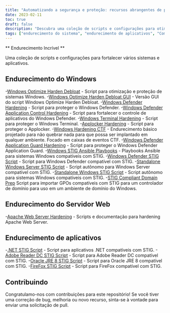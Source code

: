 ```yaml
---
title: "Automatizando a segurança e proteção: recursos abrangentes de proteção"
date: 2023-02-11
toc: true
draft: false
description: "Descubra uma coleção de scripts e configurações para otimizar e fortalecer seus sistemas, tornando-os compatíveis com STIG e resistentes a hackers."
tags: ["endurecimento do sistema", "endurecimento de aplicativos", "Compatível com STIG", "Otimização do Windows", "Endurecimento do Windows Defender", "Endurecimento do Servidor Web Apache", "Script .NET STIG", "Script Adobe Reader DC STIG", "Script STIG do Firefox", "Simeon on security", "cíber segurança", "automação", "segurança de rede", "segurança de TI", "sistema de segurança", "segurança do computador", "reforço de segurança", "automação de segurança", "Endurecimento do Windows", "endurecimento do servidor web"]
---
```


** Endurecimento Incrível **

Uma coleção de scripts e configurações para fortalecer vários sistemas e aplicativos.

## Endurecimento do Windows

-[Windows Optimize Harden Debloat](https://github.com/simeononsecurity/Windows-Optimize-Harden-Debloat) - Script para otimização e proteção de sistemas Windows.
-[Windows Optimize Harden Debloat GUI](https://github.com/simeononsecurity/Windows-Optimize-Harden-Debloat-GUI) - Versão GUI do script Windows Optimize Harden Debloat.
-[Windows Defender Hardening](https://github.com/simeononsecurity/Windows-Defender-Hardening) - Script para proteger o Windows Defender.
-[Windows Defender Application Control Hardening](https://github.com/simeononsecurity/Windows-Defender-Application-Control-Hardening) - Script para fortalecer o controle de aplicativos do Windows Defender.
-[Windows Terminal Hardening](https://github.com/simeononsecurity/Windows-Terminal-Hardening) - Script para proteger o Windows Terminal.
-[Applocker Hardening](https://github.com/simeononsecurity/Applocker-Hardening) - Script para proteger o Applocker.
-[Windows Hardening CTF](https://github.com/simeononsecurity/Windows-Hardening-CTF) - Endurecimento básico projetado para não quebrar nada para que possa ser implantado em qualquer ambiente. Focado em caixas de eventos CTF.
-[Windows Defender Application Guard Hardening](https://github.com/simeononsecurity/Windows-Defender-Application-Guard-Hardening) - Script para proteger o Windows Defender Application Guard.
-[Windows STIG Ansible Playbooks](https://github.com/simeononsecurity/Windows_STIG_Ansible) - Playbooks Ansible para sistemas Windows compatíveis com STIG.
-[Windows Defender STIG Script](https://github.com/simeononsecurity/Windows-Defender-STIG-Script) - Script para Windows Defender compatível com STIG.
-[Standalone Windows Server STIG Script](https://github.com/simeononsecurity/Standalone-Windows-Server-STIG-Script) - Script autônomo para Windows Server compatível com STIG.
-[Standalone Windows STIG Script](https://github.com/simeononsecurity/Standalone-Windows-STIG-Script) - Script autônomo para sistemas Windows compatíveis com STIG.
-[STIG Compliant Domain Prep](https://github.com/simeononsecurity/STIG-Compliant-Domain-Prep) Script para importar GPOs compatíveis com STIG para um controlador de domínio para uso em um ambiente de domínio do Windows.

## Endurecimento do Servidor Web
-[Apache Web Server Hardening](https://github.com/simeononsecurity/Apache-Web-Server-Hardening) - Scripts e documentação para hardening Apache Web Server.

## Endurecimento de aplicativos
-[.NET STIG Script](https://github.com/simeononsecurity/.NET-STIG-Script) - Script para aplicativos .NET compatíveis com STIG.
-[Adobe Reader DC STIG Script](https://github.com/simeononsecurity/Adobe-Reader-DC-STIG-Script) - Script para Adobe Reader DC compatível com STIG.
-[Oracle JRE 8 STIG Script](https://github.com/simeononsecurity/Oracle-JRE-8-STIG-Script) - Script para Oracle JRE 8 compatível com STIG.
-[FireFox STIG Script](https://github.com/simeononsecurity/FireFox-STIG-Script) - Script para FireFox compatível com STIG.

## Contribuindo

Congratulamo-nos com contribuições para este repositório! Se você tiver uma correção de bug, melhoria ou novo recurso, sinta-se à vontade para enviar uma solicitação de pull.
